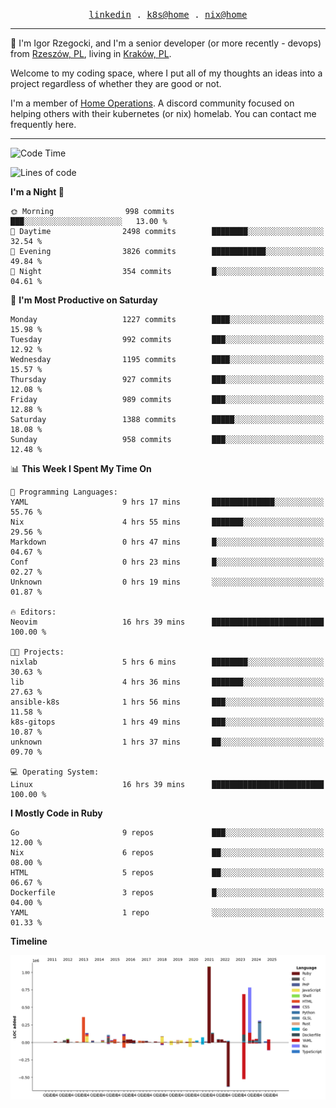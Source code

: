 <p align="center">
  <samp>
    <a href="https://www.linkedin.com/in/ajgon">linkedin</a> .
    <a href="https://github.com/deedee-ops/k8s-gitops">k8s@home</a> .
    <a href="https://github.com/deedee-ops/nixlab">nix@home</a>
  </samp>
</p>

----------------------------------------------------------------

:wave: I'm Igor Rzegocki, and I'm a senior developer (or more recently - devops) from [Rzeszów, PL](https://en.wikipedia.org/wiki/Rzesz%C3%B3w), living in [Kraków, PL](https://en.wikipedia.org/wiki/Krak%C3%B3w).

Welcome to my coding space, where I put all of my thoughts an ideas into a project regardless of whether they are good or not.

I'm a member of [Home Operations](https://discord.gg/home-operations). A discord community focused on helping others with their kubernetes (or nix) homelab. You can contact me frequently here.

----------------------------------------------------------------

<!--START_SECTION:waka-->
![Code Time](http://img.shields.io/badge/Code%20Time-715%20hrs%2016%20mins-blue)

![Lines of code](https://img.shields.io/badge/From%20Hello%20World%20I%27ve%20Written-4.8%20million%20lines%20of%20code-blue)

**I'm a Night 🦉** 

```text
🌞 Morning                998 commits         ███░░░░░░░░░░░░░░░░░░░░░░   13.00 % 
🌆 Daytime                2498 commits        ████████░░░░░░░░░░░░░░░░░   32.54 % 
🌃 Evening                3826 commits        ████████████░░░░░░░░░░░░░   49.84 % 
🌙 Night                  354 commits         █░░░░░░░░░░░░░░░░░░░░░░░░   04.61 % 
```
📅 **I'm Most Productive on Saturday** 

```text
Monday                   1227 commits        ████░░░░░░░░░░░░░░░░░░░░░   15.98 % 
Tuesday                  992 commits         ███░░░░░░░░░░░░░░░░░░░░░░   12.92 % 
Wednesday                1195 commits        ████░░░░░░░░░░░░░░░░░░░░░   15.57 % 
Thursday                 927 commits         ███░░░░░░░░░░░░░░░░░░░░░░   12.08 % 
Friday                   989 commits         ███░░░░░░░░░░░░░░░░░░░░░░   12.88 % 
Saturday                 1388 commits        █████░░░░░░░░░░░░░░░░░░░░   18.08 % 
Sunday                   958 commits         ███░░░░░░░░░░░░░░░░░░░░░░   12.48 % 
```


📊 **This Week I Spent My Time On** 

```text
💬 Programming Languages: 
YAML                     9 hrs 17 mins       ██████████████░░░░░░░░░░░   55.76 % 
Nix                      4 hrs 55 mins       ███████░░░░░░░░░░░░░░░░░░   29.56 % 
Markdown                 0 hrs 47 mins       █░░░░░░░░░░░░░░░░░░░░░░░░   04.67 % 
Conf                     0 hrs 23 mins       █░░░░░░░░░░░░░░░░░░░░░░░░   02.27 % 
Unknown                  0 hrs 19 mins       ░░░░░░░░░░░░░░░░░░░░░░░░░   01.87 % 

🔥 Editors: 
Neovim                   16 hrs 39 mins      █████████████████████████   100.00 % 

🐱‍💻 Projects: 
nixlab                   5 hrs 6 mins        ████████░░░░░░░░░░░░░░░░░   30.63 % 
lib                      4 hrs 36 mins       ███████░░░░░░░░░░░░░░░░░░   27.63 % 
ansible-k8s              1 hrs 56 mins       ███░░░░░░░░░░░░░░░░░░░░░░   11.58 % 
k8s-gitops               1 hrs 49 mins       ███░░░░░░░░░░░░░░░░░░░░░░   10.87 % 
unknown                  1 hrs 37 mins       ██░░░░░░░░░░░░░░░░░░░░░░░   09.70 % 

💻 Operating System: 
Linux                    16 hrs 39 mins      █████████████████████████   100.00 % 
```

**I Mostly Code in Ruby** 

```text
Go                       9 repos             ███░░░░░░░░░░░░░░░░░░░░░░   12.00 % 
Nix                      6 repos             ██░░░░░░░░░░░░░░░░░░░░░░░   08.00 % 
HTML                     5 repos             ██░░░░░░░░░░░░░░░░░░░░░░░   06.67 % 
Dockerfile               3 repos             █░░░░░░░░░░░░░░░░░░░░░░░░   04.00 % 
YAML                     1 repo              ░░░░░░░░░░░░░░░░░░░░░░░░░   01.33 % 
```



**Timeline**

![Lines of Code chart](https://raw.githubusercontent.com/ajgon/ajgon/master/assets/bar_graph.png)


<!--END_SECTION:waka-->
